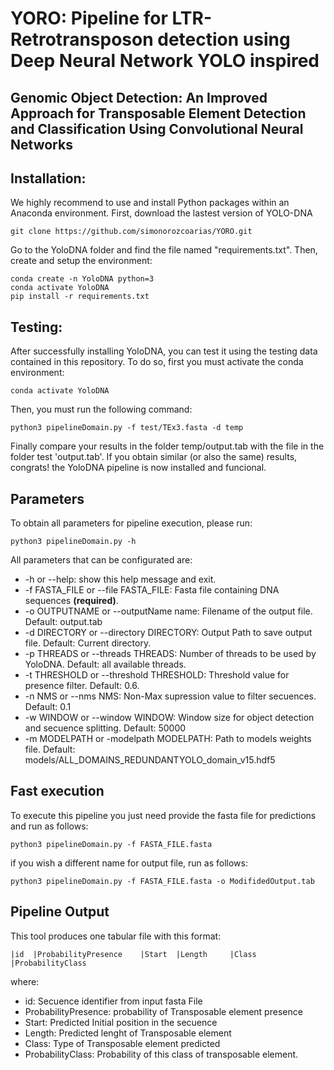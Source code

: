 # YORO: Pipeline for LTR-Retrotransposon detection using Deep Neural Network YOLO inspired
## Genomic Object Detection: An Improved Approach for Transposable Element Detection and Classification Using Convolutional Neural Networks


## Installation:
<a name="installation"/>

We highly recommend to use and install Python packages within an Anaconda environment. First, download the lastest version of YOLO-DNA

```
git clone https://github.com/simonorozcoarias/YORO.git
```

Go to the YoloDNA folder and find the file named "requirements.txt". Then, create and setup the environment: 

```
conda create -n YoloDNA python=3
conda activate YoloDNA
pip install -r requirements.txt
```

## Testing:
<a name="testing"/>

After successfully installing YoloDNA, you can test it using the testing data contained in this repository. To do so, first you must activate the conda environment:
```
conda activate YoloDNA
```
Then, you must run the following command:
```
python3 pipelineDomain.py -f test/TEx3.fasta -d temp
```

Finally compare your results in the folder temp/output.tab with the file in the folder test 'output.tab'. If you obtain similar (or also the same) results, congrats! the YoloDNA pipeline is now installed and funcional.


## Parameters
<a name="parameters"/>

To obtain all parameters for pipeline execution, please run: 
```
python3 pipelineDomain.py -h
```
All parameters that can be configurated are:

* -h or --help: show this help message and exit.
* -f FASTA_FILE or --file FASTA_FILE: Fasta file containing DNA sequences **(required)**.
* -o OUTPUTNAME or --outputName name: Filename of the output file. Default: output.tab
* -d DIRECTORY or --directory DIRECTORY: Output Path to save output file. Default: Current directory.
* -p THREADS or --threads THREADS: Number of threads to be used by YoloDNA. Default: all available threads.
* -t THRESHOLD or --threshold THRESHOLD: Threshold value for presence filter. Default: 0.6.
* -n NMS or --nms NMS: Non-Max supression value to filter secuences. Default: 0.1
* -w WINDOW or --window WINDOW: Window size for object detection and secuence splitting. Default: 50000
* -m MODELPATH  or -modelpath MODELPATH: Path to models weights file. Default: models/ALL_DOMAINS_REDUNDANTYOLO_domain_v15.hdf5


## Fast execution
<a name="fastexe"/>

To execute this pipeline you just need provide the fasta file for predictions and run as follows:

```
python3 pipelineDomain.py -f FASTA_FILE.fasta
```
if you wish a different name for output file, run as follows:
```
python3 pipelineDomain.py -f FASTA_FILE.fasta -o ModifidedOutput.tab
```

## Pipeline Output
<a name="output"/>

This tool produces one tabular file with this format:

```
|id	 |ProbabilityPresence	 |Start	 |Length	 |Class	 |ProbabilityClass

```
where:
* id: Secuence identifier from input fasta File
* ProbabilityPresence: probability of Transposable element presence 
* Start: Predicted Initial position in the secuence
* Length: Predicted lenght of Transposable element
* Class: Type of Transposable element predicted
* ProbabilityClass: Probability of this class of transposable element.



